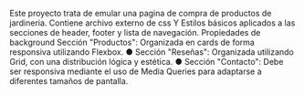 Este proyecto trata de emular una pagina de compra de productos de jardineria.
Contiene archivo externo de css
Y Estilos básicos aplicados a las secciones de
header, footer y lista de navegación.
Propiedades de background
Sección "Productos": Organizada en cards de forma
responsiva utilizando Flexbox.
● Sección "Reseñas": Organizada utilizando Grid, con una
distribución lógica y estética.
● Sección "Contacto": Debe ser responsiva mediante el uso
de Media Queries para adaptarse a diferentes tamaños de
pantalla. 

